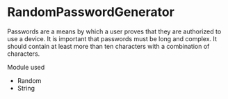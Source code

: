 # RandomPasswordGenerator

Passwords are a means by which a user proves that they are authorized to use a device. It is important that passwords must be long and complex. It should contain at least more than ten characters with a combination of characters.

Module used

- Random
- String

